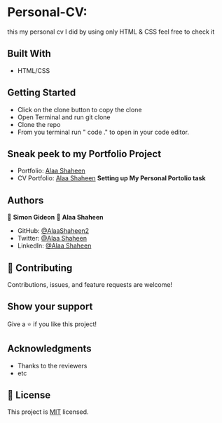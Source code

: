 # Personal-CV:
this my personal cv I did by using only HTML & CSS
feel free to check it 


## Built With

- HTML/CSS

## Getting Started

- Click on the clone button to copy the clone
- Open Terminal and run git clone <copied address>
- Clone the repo
- From you terminal run " code ." to open in your code editor.

## Sneak peek to my Portfolio Project

- Portfolio: [Alaa Shaheen](https://github.com/AlaaShaheen2/Portfolio--mobile-version-week1)
- CV Portfolio: [Alaa Shaheen](https://github.com/AlaaShaheen2/MyCV)
**Setting up My Personal Portolio task**

## Authors
👤 **Simon Gideon**
👤 **Alaa Shaheen**

- GitHub: [@AlaaShaheen2](https://github.com/AlaaShaheen2)
- Twitter: [@Alaa Shaheen](https://twitter.com/AlaaShaheen93)
- LinkedIn: [@Alaa Shaheen](https://www.linkedin.com/in/alaa-shaheen-879140240/)

## 🤝 Contributing

Contributions, issues, and feature requests are welcome!

## Show your support

Give a ⭐️ if you like this project!

## Acknowledgments

- Thanks to the reviewers
- etc

## 📝 License

This project is [MIT](./MIT.md) licensed.
